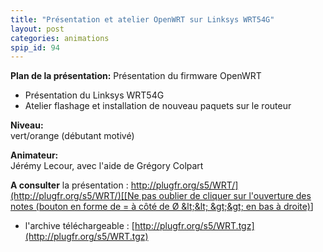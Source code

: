 ```yaml
---
title: "Présentation et atelier OpenWRT sur Linksys WRT54G"
layout: post
categories: animations
spip_id: 94
---
```

**Plan de la présentation:** Présentation du firmware OpenWRT
- Présentation du Linksys WRT54G
- Atelier flashage et installation de nouveau paquets sur le routeur

**Niveau:**  
vert/orange (débutant motivé)

**Animateur:**  
Jérémy Lecour, avec l'aide de Grégory Colpart

**A consulter** la présentation : [http://plugfr.org/s5/WRT/](http://plugfr.org/s5/WRT/)[[Ne pas oublier de cliquer sur l'ouverture des notes (bouton en forme de = à côté de Ø &amp;lt;&amp;lt; &amp;gt;&amp;gt; en bas à droite)]()]
- l'archive téléchargeable :  [http://plugfr.org/s5/WRT.tgz](http://plugfr.org/s5/WRT.tgz)